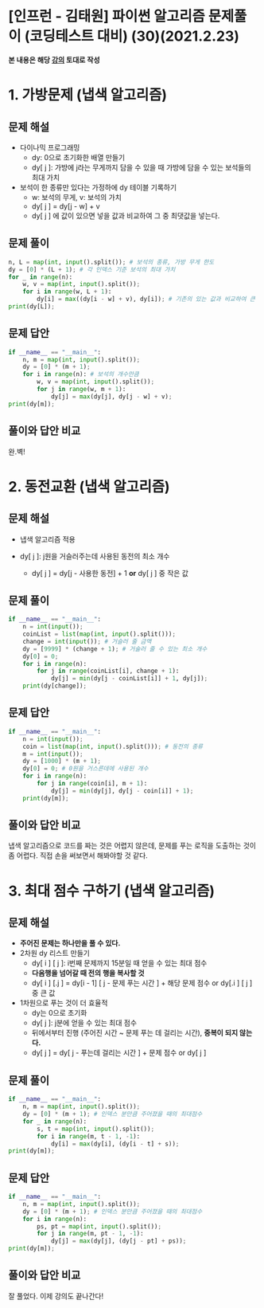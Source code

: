 # [인프런 - 김태원] 파이썬 알고리즘 문제풀이 (코딩테스트 대비) (30)(2021.2.23)



**본 내용은 해당 [강의](https://www.inflearn.com/course/파이썬-알고리즘-문제풀이-코딩테스트/dashboard) 토대로 작성**



# 1. 가방문제 (냅색 알고리즘)

## 문제 해설

* 다이나믹 프로그래밍
  * dy: 0으로 초기화한 배열 만들기
  * dy[ j ]: 가방에 j라는 무게까지 담을 수 있을 때 가방에 담을 수 있는 보석들의 최대 가치
* 보석이 한 종류만 있다는 가정하에 dy 테이블 기록하기
  * w: 보석의 무게, v:  보석의 가치
  * dy[ j ] = dy[j - w] + v
  * dy[ j ] 에 값이 있으면 넣을 값과 비교하여 그 중 최댓값을 넣는다.



## 문제 풀이

```python
n, L = map(int, input().split()); # 보석의 종류, 가방 무게 한도
dy = [0] * (L + 1); # 각 인덱스 기준 보석의 최대 가치
for _ in range(n):
    w, v = map(int, input().split());
    for i in range(w, L + 1):
        dy[i] = max((dy[i - w] + v), dy[i]); # 기존의 있는 값과 비교하여 큰 값 입력
print(dy[L]);
```



## 문제 답안

```python
if __name__ == "__main__":
    n, m = map(int, input().split());
    dy = [0] * (m + 1);
    for i in range(n): # 보석의 개수만큼
        w, v = map(int, input().split());
        for j in range(w, m + 1):
            dy[j] = max(dy[j], dy[j - w] + v);
print(dy[m]);
```



## 풀이와 답안 비교

완.벽!



# 2. 동전교환 (냅색 알고리즘)

## 문제 해설

* 냅색 알고리즘 적용

* dy[ j ]: j원을 거슬러주는데 사용된 동전의 최소 개수

  * dy[ j ] = dy[j - 사용한 동전] + 1 **or** dy[ j ] 중 작은 값

  

## 문제 풀이

```python
if __name__ == "__main__":
    n = int(input());
    coinList = list(map(int, input().split()));
    change = int(input()); # 거슬러 줄 금액
    dy = [9999] * (change + 1); # 거술러 줄 수 있는 최소 개수
    dy[0] = 0;
    for i in range(n):
        for j in range(coinList[i], change + 1):
            dy[j] = min(dy[j - coinList[i]] + 1, dy[j]);
    print(dy[change]);
```



## 문제 답안

```python
if __name__ == "__main__":
    n = int(input());
    coin = list(map(int, input().split())); # 동전의 종류
    m = int(input());
    dy = [1000] * (m + 1);
    dy[0] = 0; # 0원을 거스른데에 사용된 개수
    for i in range(n):
        for j in range(coin[i], m + 1):
            dy[j] = min(dy[j], dy[j - coin[i]] + 1);
    print(dy[m]);
```



## 풀이와 답안 비교

냅색 알고리즘으로 코드를 짜는 것은 어렵지 않은데, 문제를 푸는 로직을 도출하는 것이 좀 어렵다. 직접 손을 써보면서 해봐야할 것 같다.



# 3. 최대 점수 구하기 (냅색 알고리즘)

## 문제 해설

* **주어진 문제는 하나만을 풀 수 있다.**
* 2차원  dy 리스트 만들기
  * dy[ i ] [ j ]: i번째 문제까지 15분일 때 얻을 수 있는 최대 점수
  * **다음행을 넘어갈 때 전의 행을 복사할 것**
  * dy[ i ] [.j ] = dy[i - 1] [ j - 문제 푸는 시간 ] +  해당 문제 점수 or dy[.i ] [ j ] 중 큰 값
* 1차원으로 푸는 것이 더 효율적
  * dy는 0으로 초기화
  * dy[ j ]: j분에 얻을 수 있는 최대 점수
  * 뒤에서부터 진행 (주어진 시간 ~ 문제 푸는 데 걸리는 시간), **중복이 되지 않는다.**
  * dy[ j ] = dy[ j - 푸는데 걸리는 시간 ] + 문제 점수 or dy[ j ]

## 문제 풀이

```python
if __name__ == "__main__":
    n, m = map(int, input().split());
    dy = [0] * (m + 1); # 인덱스 분만큼 주어졌을 때의 최대점수
    for _ in range(n):
        s, t = map(int, input().split());
        for i in range(m, t - 1, -1):
            dy[i] = max(dy[i], (dy[i - t] + s));
print(dy[m]);
```



## 문제 답안

```python
if __name__ == "__main__":
    n, m = map(int, input().split());
    dy = [0] * (m + 1); # 인덱스 분만큼 주어졌을 때의 최대점수
    for i in range(n):
        ps, pt = map(int, input().split());
        for j in range(m, pt - 1, -1):
            dy[j] = max(dy[j], (dy[j - pt] + ps));
print(dy[m]);
```



## 풀이와 답안 비교

잘 풀었다. 이제 강의도 끝나간다!